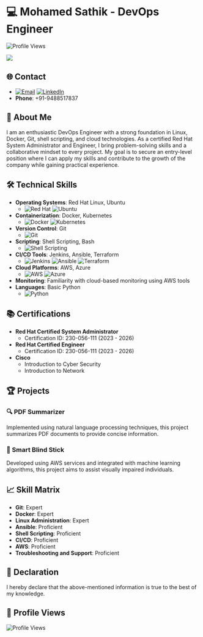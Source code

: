 # 💻 Mohamed Sathik - DevOps Engineer

![Profile Views](https://komarev.com/ghpvc/?username=sathikofficial2028&color=blue)

<img src="https://user-images.githubusercontent.com/73097560/115834477-dbab4500-a447-11eb-908a-139a6edaec5c.gif">

## 🌐 Contact
- [![Email](https://img.icons8.com/?size=100&id=EgRndDDLh8kS&format=png&color=000000)](mailto:sathikofficial2028@gmail.com)  [![LinkedIn](https://img.icons8.com/?size=100&id=XRDimtpq5vCY&format=png&color=000000)](https://www.linkedin.com/in/mohamedsathik28)
- **Phone**: +91-9488517837

## 🚀 About Me
I am an enthusiastic DevOps Engineer with a strong foundation in Linux, Docker, Git, shell scripting, and cloud technologies. As a certified Red Hat System Administrator and Engineer, I bring problem-solving skills and a collaborative mindset to every project. My goal is to secure an entry-level position where I can apply my skills and contribute to the growth of the company while gaining practical experience.

## 🛠️ Technical Skills
- **Operating Systems**: Red Hat Linux, Ubuntu
  - ![Red Hat](https://img.icons8.com/?size=100&id=h2fWCnoQXWPf&format=png&color=DB0026) ![Ubuntu](https://img.icons8.com/?size=100&id=63208&format=png&color=000000)
- **Containerization**: Docker, Kubernetes
  - ![Docker](https://img.icons8.com/?size=100&id=bf6MKm9Uf7uu&format=png&color=000000) ![Kubernetes](https://img.icons8.com/?size=100&id=cvzmaEA4kC0o&format=png&color=000000)
- **Version Control**: Git
  - ![Git](https://img.icons8.com/?size=100&id=20906&format=png&color=000000)
- **Scripting**: Shell Scripting, Bash
  - ![Shell Scripting](https://img.icons8.com/?size=100&id=WbRVMGxHh74X&format=png&color=000000)
- **CI/CD Tools**: Jenkins, Ansible, Terraform
  - ![Jenkins](https://img.icons8.com/?size=100&id=39292&format=png&color=000000) ![Ansible](https://img.icons8.com/?size=100&id=SJNUZD3A4el4&format=png&color=000000) ![Terraform](https://img.icons8.com/?size=100&id=kEkT1u7zTDk5&format=png&color=000000)
- **Cloud Platforms**: AWS, Azure
  - ![AWS](https://img.icons8.com/?size=100&id=mHi46t5vguiz&format=png&color=000000) ![Azure](https://img.icons8.com/?size=100&id=VLKafOkk3sBX&format=png&color=000000)
- **Monitoring**: Familiarity with cloud-based monitoring using AWS tools
- **Languages**: Basic Python
  - ![Python](https://img.icons8.com/?size=100&id=YX03OUiHE3rz&format=png&color=000000)

## 📚 Certifications
- **Red Hat Certified System Administrator**
  - Certification ID: 230-056-111 (2023 - 2026)
- **Red Hat Certified Engineer**
  - Certification ID: 230-056-111 (2023 - 2026)
- **Cisco**
  - Introduction to Cyber Security
  - Introduction to Network

## 🏆 Projects
### 🔍 PDF Summarizer
Implemented using natural language processing techniques, this project summarizes PDF documents to provide concise information.

### 🦯 Smart Blind Stick
Developed using AWS services and integrated with machine learning algorithms, this project aims to assist visually impaired individuals.

## 📈 Skill Matrix
- **Git**: Expert
- **Docker**: Expert
- **Linux Administration**: Expert
- **Ansible**: Proficient
- **Shell Scripting**: Proficient
- **CI/CD**: Proficient
- **AWS**: Proficient
- **Troubleshooting and Support**: Proficient

## 📝 Declaration
I hereby declare that the above-mentioned information is true to the best of my knowledge.

## 🔗 Profile Views
![Profile Views](https://komarev.com/ghpvc/?username=sathikofficial2028&color=blue)
